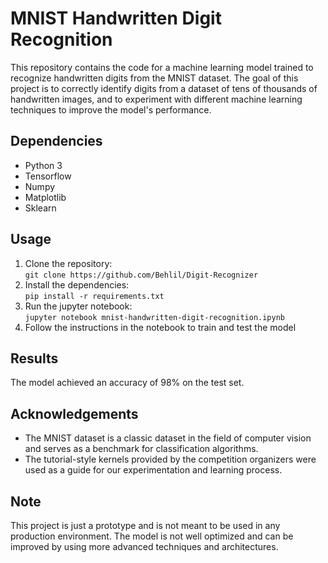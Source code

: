 # MNIST Handwritten Digit Recognition

This repository contains the code for a machine learning model trained to recognize handwritten digits from the MNIST dataset. The goal of this project is to correctly identify digits from a dataset of tens of thousands of handwritten images, and to experiment with different machine learning techniques to improve the model's performance.

## Dependencies
- Python 3
- Tensorflow
- Numpy
- Matplotlib
- Sklearn

## Usage
1. Clone the repository: \
`git clone https://github.com/Behlil/Digit-Recognizer`
2. Install the dependencies: \
`pip install -r requirements.txt`
3. Run the jupyter notebook: \
`jupyter notebook mnist-handwritten-digit-recognition.ipynb`
4. Follow the instructions in the notebook to train and test the model

## Results

The model achieved an accuracy of 98% on the test set.

## Acknowledgements

- The MNIST dataset is a classic dataset in the field of computer vision and serves as a benchmark for classification algorithms.
- The tutorial-style kernels provided by the competition organizers were used as a guide for our experimentation and learning process.

## Note

This project is just a prototype and is not meant to be used in any production environment. The model is not well optimized and can be improved by using more advanced techniques and architectures.
